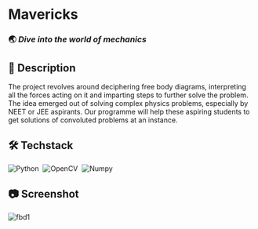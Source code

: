 # Mavericks 
### :earth_asia: _Dive into the world of mechanics_
## :wrench: Description
 
The project revolves around deciphering free body diagrams, interpreting all the forces acting on it and imparting steps to further solve the problem.  The idea emerged out of solving complex physics problems, especially by NEET or JEE aspirants. Our programme will help these aspiring students to get solutions of convoluted problems at an instance.

## 🛠️ Techstack 
![Python](https://img.shields.io/badge/python%20-%2314354C.svg?&style=for-the-badge&logo=python&logoColor=white)&nbsp;
![OpenCV](https://img.shields.io/badge/OpenCV-27338e?style=for-the-badge&logo=OpenCV&logoColor=white)&nbsp;
![Numpy](https://img.shields.io/badge/Numpy-777BB4?style=for-the-badge&logo=numpy&logoColor=white)&nbsp;

## :camera: Screenshot
![fbd1](https://user-images.githubusercontent.com/77075449/145052135-1e4c4ed0-93eb-4d15-ae08-bebd2d7d32a1.jpg)



